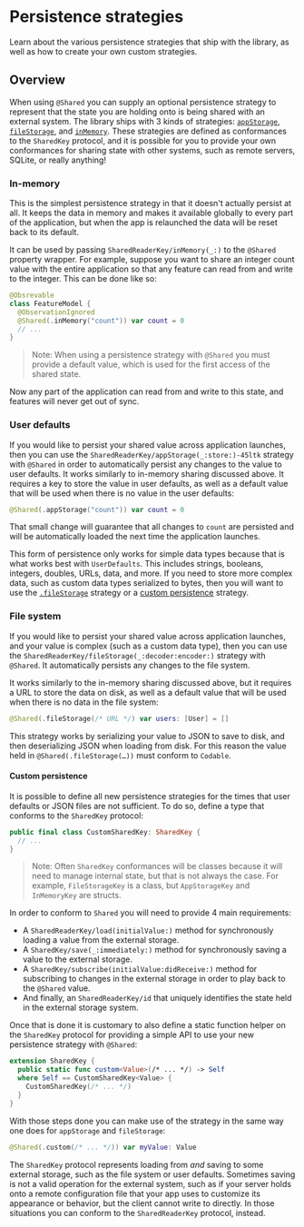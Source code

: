 # Persistence strategies

Learn about the various persistence strategies that ship with the library, as well as how to create
your own custom strategies.

## Overview

When using `@Shared` you can supply an optional persistence strategy to represent that the state
you are holding onto is being shared with an external system. The library ships with 3 kinds of
strategies: [`appStorage`](<doc:SharedReaderKey/appStorage(_:store:)-45ltk>),
[`fileStorage`](<doc:SharedReaderKey/fileStorage(_:decoder:encoder:)>), and
[`inMemory`](<doc:SharedReaderKey/inMemory(_:)>). These strategies are defined as conformances to
the ``SharedKey`` protocol, and it is possible for you to provide your own conformances for sharing
state with other systems, such as remote servers, SQLite, or really anything!

### In-memory

This is the simplest persistence strategy in that it doesn't actually persist at all. It keeps
the data in memory and makes it available globally to every part of the application, but when the
app is relaunched the data will be reset back to its default.

It can be used by passing ``SharedReaderKey/inMemory(_:)`` to the `@Shared` property wrapper.
For example, suppose you want to share an integer count value with the entire application so that
any feature can read from and write to the integer. This can be done like so:

```swift
@Obsrevable
class FeatureModel {
  @ObservationIgnored
  @Shared(.inMemory("count")) var count = 0
  // ...
}
```

> Note: When using a persistence strategy with `@Shared` you must provide a default value, which is
> used for the first access of the shared state.

Now any part of the application can read from and write to this state, and features will never get
out of sync.

### User defaults

If you would like to persist your shared value across application launches, then you can use the
``SharedReaderKey/appStorage(_:store:)-45ltk`` strategy with `@Shared` in order to automatically
persist any changes to the value to user defaults. It works similarly to in-memory sharing discussed
above. It requires a key to store the value in user defaults, as well as a default value that will
be used when there is no value in the user defaults:

```swift
@Shared(.appStorage("count")) var count = 0
```

That small change will guarantee that all changes to `count` are persisted and will be 
automatically loaded the next time the application launches.

This form of persistence only works for simple data types because that is what works best with
`UserDefaults`. This includes strings, booleans, integers, doubles, URLs, data, and more. If you
need to store more complex data, such as custom data types serialized to bytes, then you will want
to use the [`.fileStorage`](<doc:PersistenceStrategies#File-system>) strategy or a
[custom persistence](<doc:PersistenceStrategies#Custom-persistence>) strategy.

### File system

If you would like to persist your shared value across application launches, and your value is
complex (such as a custom data type), then you can use the
``SharedReaderKey/fileStorage(_:decoder:encoder:)`` strategy with `@Shared`. It automatically
persists any changes to the file system.

It works similarly to the in-memory sharing discussed above, but it requires a URL to store the data
on disk, as well as a default value that will be used when there is no data in the file system:

```swift
@Shared(.fileStorage(/* URL */) var users: [User] = []
```

This strategy works by serializing your value to JSON to save to disk, and then deserializing JSON
when loading from disk. For this reason the value held in `@Shared(.fileStorage(…))` must conform to
`Codable`.

#### Custom persistence

It is possible to define all new persistence strategies for the times that user defaults or JSON
files are not sufficient. To do so, define a type that conforms to the ``SharedKey`` protocol:

```swift
public final class CustomSharedKey: SharedKey {
  // ...
}
```

> Note: Often `SharedKey` conformances will be classes because it will need to manage internal
> state, but that is not always the case. For example, ``FileStorageKey`` is a class, but 
> ``AppStorageKey`` and ``InMemoryKey`` are structs.

In order to conform to ``Shared`` you will need to provide 4 main requirements:

  * A ``SharedReaderKey/load(initialValue:)`` method for synchronously loading a value from the
    external storage.
  * A ``SharedKey/save(_:immediately:)`` method for synchronously saving a value to the external
    storage.
  * A ``SharedKey/subscribe(initialValue:didReceive:)`` method for subscribing to changes in the
    external storage in order to play back to the `@Shared` value.
  * And finally, an ``SharedReaderKey/id`` that uniquely identifies the state held in the external
    storage system.

Once that is done it is customary to also define a static function helper on the ``SharedKey`` 
protocol for providing a simple API to use your new persistence strategy with `@Shared`:

```swift
extension SharedKey {
  public static func custom<Value>(/* ... */) -> Self
  where Self == CustomSharedKey<Value> {
    CustomSharedKey(/* ... */)
  }
}
```

With those steps done you can make use of the strategy in the same way one does for 
`appStorage` and `fileStorage`:

```swift
@Shared(.custom(/* ... */)) var myValue: Value
```

The ``SharedKey`` protocol represents loading from _and_ saving to some external storage, such as
the file system or user defaults. Sometimes saving is not a valid operation for the external system,
such as if your server holds onto a remote configuration file that your app uses to customize its
appearance or behavior, but the client cannot write to directly. In those situations you can conform
to the ``SharedReaderKey`` protocol, instead.
